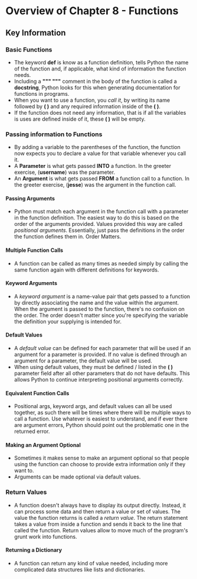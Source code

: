 # Overview of Chapter 8 - Functions

## Key Information 

### Basic Functions

  * The keyword **def** is know as a function definition, tells Python the name of the function and, if applicable, what kind of information the function needs.
  * Including a **""" """** comment in the body of the function is called a **docstring**, Python looks for this when generating documentation for functions in programs.
  * When you want to use a function, you *call it*, by writing its name followed by **( )** and any required information inside of the **( )**. 
  * If the function does not need any information, that is if all the variables is uses are defined inside of it, these **( )** will be empty.
  
### Passing information to Functions

  * By adding a variable to the parentheses of the function, the function now expects you to declare a value for that variable whenever you call it.
  * A **Parameter** is what gets passed **INTO** a function. In the greeter exercise, (**username**) was the parameter.
  * An **Argument** is what gets passed **FROM** a function call to a function. In the greeter exercise, (**jesse**) was the argument in the function call.

#### Passing Arguments 

* Python must match each argument in the function call with a parameter in the function definition. The easiest way to do this is based on the order of the arguments provided. Values provided this way are called *positional arguments*. Essentially, just pass the definitions in the order the function defines them in. Order Matters.

#### Multiple Function Calls
* A function can be called as many times as needed simply by calling the same function again with different definitions for keywords.

#### Keyword Arguments 

* A *keyword argument* is a name-value pair that gets passed to a function by directly associating the name and the value within the argument. When the argument is passed to the function, there's no confusion on the order. The order doesn't matter since you're specifying the variable the definition your supplying is intended for.

#### Default Values

* A *default value* can be defined for each parameter that will be used if an argument for a parameter is provided. If no value is defined through an argument for a parameter, the default value will be used.
* When using default values, they must be defined / listed in the **( )** parameter field after all other parameters that do not have defaults. This allows Python to continue interpreting positional arguments correctly.

#### Equivalent Function Calls

* Positional args, keyword args, and default values can all be used together, as such there will be times where there will be multiple ways to call a function. Use whatever is easiest to understand, and if ever there are argument errors, Python should point out the problematic one in the returned error.

#### Making an Argument Optional

* Sometimes it makes sense to make an argument optional so that people using the function can choose to provide extra information only if they want to. 
* Arguments can be made optional via default values.

### Return Values
* A function doesn't always have to display its output directly. Instead, it can process some data and then return a value or set of values. The value the function returns is called a *return value*. The return statement takes a value from inside a function and sends it back to the line that called the function. Return values allow to move much of the program's grunt work into functions. 
  
#### Returning a Dictionary

* A function can return any kind of value needed, including more complicated data structures like lists and dictionaries.